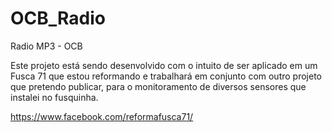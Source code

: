 # OCB_Radio
Radio MP3 - OCB

Este projeto está sendo desenvolvido com o intuito de ser aplicado em um Fusca 71 que estou reformando e trabalhará em conjunto com 
outro projeto que pretendo publicar, para o monitoramento de diversos sensores que instalei no fusquinha.

https://www.facebook.com/reformafusca71/
